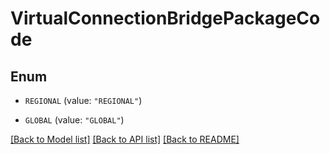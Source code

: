 # VirtualConnectionBridgePackageCode

## Enum


* `REGIONAL` (value: `"REGIONAL"`)

* `GLOBAL` (value: `"GLOBAL"`)


[[Back to Model list]](../README.md#documentation-for-models) [[Back to API list]](../README.md#documentation-for-api-endpoints) [[Back to README]](../README.md)


